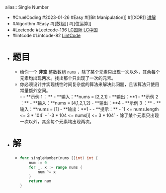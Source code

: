 alias:: Single Number

- #CruelCoding #2023-01-26 #Easy #[[Bit Manipulation]] #[[XOR]] [讲解](https://youtu.be/rMNFLJqRbls)
- #Algorithm #Easy #[[数组]] #[[位运算]]
- #Leetcode #Leetcode-136 [LC国际](https://leetcode.com/problems/single-number/) [LC中国](https://leetcode.cn/problems/single-number/)
- #lintcode #Lintcode-82 [LintCode](https://www.lintcode.com/problem/82/)
- # 题目
	- 给你一个 **非空** 整数数组 `nums` ，除了某个元素只出现一次以外，其余每个元素均出现两次。找出那个只出现了一次的元素。
	- 你必须设计并实现线性时间复杂度的算法来解决此问题，且该算法只使用常量额外空间。
	  	<div class="original__bRMd">
	  	<div>
	  	- 
	  	- **示例 1 ：**
	  	- **输入：**nums = [2,2,1]
	  	- **输出：**1
	  	- **示例 2 ：**
	  	- **输入：**nums = [4,1,2,1,2]
	  	- **输出：**4
	  	- **示例 3 ：**
	  	- **输入：**nums = [1]
	  	- **输出：**1
	  	- 
	  	- **提示：**
	  		- `1 <= nums.length <= 3 * 104`
	  		- `-3 * 104 <= nums[i] <= 3 * 104`
	  		- 除了某个元素只出现一次以外，其余每个元素均出现两次。
	  		</div>
	  		</div>
- # 解
	- ```go
	  func singleNumber(nums []int) int {
	      num := 0
	      for _, x := range nums {
	          num ^= x
	      }
	      return num
	  }
	  ```